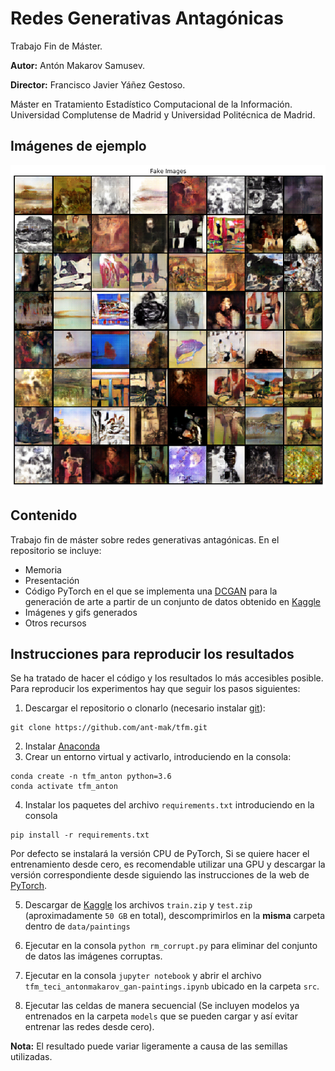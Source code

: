 # Redes Generativas Antagónicas
Trabajo Fin de Máster.

**Autor:** Antón Makarov Samusev.

**Director:** Francisco Javier Yáñez Gestoso.

Máster en Tratamiento Estadístico Computacional de la Información. Universidad Complutense de Madrid y Universidad Politécnica de Madrid.

## Imágenes de ejemplo
![gen_image](/images/results/generated_data.png?raw=true "generated_images")

## Contenido
Trabajo fin de máster sobre redes generativas antagónicas. En el repositorio se incluye:
- Memoria
- Presentación
- Código PyTorch en el que se implementa una [DCGAN](https://arxiv.org/abs/1511.06434) para la generación de arte a partir de un conjunto de datos obtenido en [Kaggle](https://www.kaggle.com/c/painter-by-numbers)
- Imágenes y gifs generados
- Otros recursos

## Instrucciones para reproducir los resultados
Se ha tratado de hacer el código y los resultados lo más accesibles posible. Para reproducir los experimentos hay que seguir los pasos siguientes:

1. Descargar el repositorio o clonarlo (necesario instalar [git](https://git-scm.com)):
```
git clone https://github.com/ant-mak/tfm.git
```
2. Instalar [Anaconda](https://www.anaconda.com)
3. Crear un entorno virtual y activarlo, introduciendo en la consola:
```
conda create -n tfm_anton python=3.6
conda activate tfm_anton
```
4. Instalar los paquetes del archivo `requirements.txt` introduciendo en la consola
```
pip install -r requirements.txt
```
Por defecto se instalará la versión CPU de PyTorch, Si se quiere hacer el entrenamiento desde cero, es recomendable utilizar una GPU y descargar la versión correspondiente desde siguiendo las instrucciones de la web de [PyTorch](https://pytorch.org).

5. Descargar de [Kaggle](https://www.kaggle.com/c/painter-by-numbers/data) los archivos `train.zip` y `test.zip` (aproximadamente `50 GB` en total), descomprimirlos en la **misma** carpeta dentro de `data/paintings`

6. Ejecutar en la consola `python rm_corrupt.py` para eliminar del conjunto de datos las imágenes corruptas.

7. Ejecutar en la consola `jupyter notebook` y abrir el archivo `tfm_teci_antonmakarov_gan-paintings.ipynb` ubicado en la carpeta `src`.

8. Ejecutar las celdas de manera secuencial (Se incluyen modelos ya entrenados en la carpeta `models` que se pueden cargar y así evitar entrenar las redes desde cero).

**Nota:** El resultado puede variar ligeramente a causa de las semillas utilizadas.
